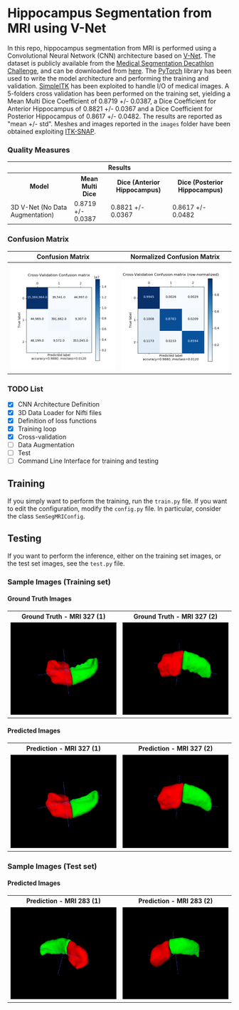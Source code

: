 # Hippocampus Segmentation from MRI using V-Net
In this repo, hippocampus segmentation from MRI is performed 
using a Convolutional Neural Network (CNN) architecture based on
[V-Net](https://arxiv.org/abs/1606.04797).
The dataset is publicly available from the 
[Medical Segmentation Decathlon Challenge](http://medicaldecathlon.com/),
and can be downloaded from 
[here](https://drive.google.com/drive/folders/1HqEgzS8BV2c7xYNrZdEAnrHk7osJJ--2).
The [PyTorch](https://pytorch.org/) library has been used to write the model architecture 
and performing the training and validation. [SimpleITK](https://simpleitk.org/) 
has been exploited to handle I/O of medical images.
A 5-folders cross validation has been performed on the training set, yielding a 
Mean Multi Dice Coefficient of 0.8719 +/- 0.0387, a Dice Coefficient for 
Anterior Hippocampus of 0.8821 +/- 0.0367 and a Dice Coefficient for 
Posterior Hippocampus of 0.8617 +/- 0.0482.
The results are reported as "mean +/- std". 
Meshes and images reported in the ```images``` folder have been obtained exploiting 
[ITK-SNAP](http://www.itksnap.org/).

### Quality Measures
<table>
<tr>
<th colspan="4">Results</th>
</tr>
<tr>
<th> Model </th>
<th> Mean Multi Dice </th>
<th> Dice (Anterior  Hippocampus) </th>
<th> Dice (Posterior Hippocampus) </th>
</tr>
<tr>
<td>3D V-Net (No Data Augmentation)</td>
<td>0.8719 +/- 0.0387</td>
<td>0.8821 +/- 0.0367</td>
<td>0.8617 +/- 0.0482</td>
</tr>
</table>

### Confusion Matrix
<table>
<tr>
<th>Confusion Matrix</th>
<th>Normalized Confusion Matrix</th>
</tr>
<tr>
<th>
<img src="images/conf_matrix_no_norm.png" alt="Confusion Matrix (Cross-validation)" width="400"/>
</th>
<th>
<img src="images/conf_matrix_normalized_row.png" alt="Normalized Confusion Matrix (Cross-validation)" width="400"/>
</th>
<tr>
</table>

### TODO List
- [x] CNN Architecture Definition
- [x] 3D Data Loader for Nifti files
- [x] Definition of loss functions
- [x] Training loop
- [x] Cross-validation
- [ ] Data Augmentation
- [ ] Test
- [ ] Command Line Interface for training and testing 

## Training
If you simply want to perform the training, run the ```train.py``` file.
If you want to edit the configuration, modify the ```config.py``` file.
In particular, consider the class ```SemSegMRIConfig```.

## Testing
If you want to perform the inference, either on the training set images, or the
test set images, see the ```test.py``` file.

### Sample Images (Training set)
#### Ground Truth Images
<table>
<tr>
<th>Ground Truth - MRI 327 (1)</th>
<th>Ground Truth - MRI 327 (2)</th>
</tr>
<tr>
<td><img src="images/327_gt_01.png" alt="Ground Truth - MRI 327 (1)" width="250"/></td>
<td><img src="images/327_gt_02.png" alt="Ground Truth - MRI 327 (2)" width="250"/></td>
</tr>
</table>

#### Predicted Images
<table>
<tr>
<th>Prediction   - MRI 327 (1)</th>
<th>Prediction   - MRI 327 (2)</th>
</tr>
<tr>
<td><img src="images/327_pred_01.png" alt="Prediction   - MRI 327 (1)" width="250"/></td>
<td><img src="images/327_pred_02.png" alt="Prediction   - MRI 327 (2)" width="250"/></td>
</tr>
</table>

### Sample Images (Test set)
#### Predicted Images
<table>
<tr>
<th>Prediction   - MRI 283 (1)</th>
<th>Prediction   - MRI 283 (2)</th>
</tr>
<tr>
<td><img src="images/283_pred_01.png" alt="Prediction   - MRI 283 (1)" width="250"/></td>
<td><img src="images/283_pred_02.png" alt="Prediction   - MRI 283 (2)" width="250"/></td>
</tr>
</table>